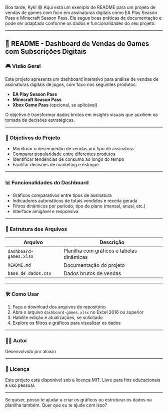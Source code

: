 Boa tarde, Kyk! 😄 Aqui está um exemplo de README para um projeto de vendas de games com foco em assinaturas digitais como EA Play Season Pass e Minecraft Season Pass. Ele segue boas práticas de documentação e pode ser adaptado conforme os dados e funcionalidades do seu projeto:

---

## 📄 README - Dashboard de Vendas de Games com Subscrições Digitais

### 🎮 Visão Geral

Este projeto apresenta um dashboard interativo para análise de vendas de assinaturas digitais de jogos, com foco nos seguintes produtos:

- **EA Play Season Pass**
- **Minecraft Season Pass**
- **Xbox Game Pass** (opcional, se aplicável)

O objetivo é transformar dados brutos em insights visuais que auxiliem na tomada de decisões estratégicas.

---

### 🎯 Objetivos do Projeto

- Monitorar o desempenho de vendas por tipo de assinatura
- Comparar popularidade entre diferentes produtos
- Identificar tendências de consumo ao longo do tempo
- Facilitar decisões de marketing e estoque

---

### 📊 Funcionalidades do Dashboard

- Gráficos comparativos entre tipos de assinatura
- Indicadores automáticos de totais vendidos e receita gerada
- Filtros dinâmicos por período, tipo de plano (mensal, anual, etc.)
- Interface amigável e responsiva

---

### 📁 Estrutura dos Arquivos

| Arquivo                     | Descrição                                      |
|----------------------------|-----------------------------------------------|
| `dashboard-games.xlsx`     | Planilha com gráficos e tabelas dinâmicas     |
| `README.md`                | Documentação do projeto                        |
| `base_de_dados.csv`        | Dados brutos de vendas                        |

---

### 🛠️ Como Usar

1. Faça o download dos arquivos do repositório
2. Abra o arquivo `dashboard-games.xlsx` no Excel 2016 ou superior
3. Habilite edição e atualizações, se solicitado
4. Explore os filtros e gráficos para visualizar os dados

---

### 👨‍💻 Autor

Desenvolvido por aloisio


---

### 📝 Licença

Este projeto está disponível sob a licença MIT. Livre para fins educacionais e uso pessoal.

---

Se quiser, posso te ajudar a criar os gráficos ou estruturar os dados na planilha também. Quer que eu te ajude com isso?
